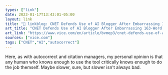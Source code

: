 ```yaml
---
types: ["link"]
date: 2023-01-17T13:43:01-05:00
layout: link
title: "🔗 linkblog: CNET Defends Use of AI Blogger After Embarrassing 163-Word Correction: ‘Humans Make Mistakes, Too’'"
art_title: "CNET Defends Use of AI Blogger After Embarrassing 163-Word Correction: ‘Humans Make Mistakes, Too’"
art_link: "https://www.vice.com/en/article/bvmep3/cnet-defends-use-of-ai-blogger-after-embarrassing-163-word-correction-humans-make-mistakes-too"
sources: ["vice.com"]
tags: ["CNET","AI","autocorrect"]
---
```

Here, as with autocorrect and citation managers, my personal opinion is that any human who knows enough to use the tool critically knows enough to do the job themself. Maybe slower, sure, but slower isn't always bad.  
 
